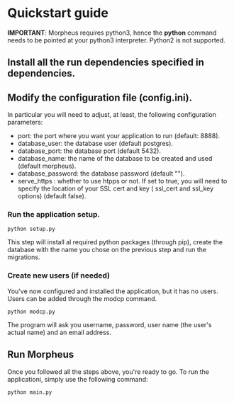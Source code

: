 # Quickstart guide
 
 **IMPORTANT**: Morpheus requires python3, hence the **python** command needs to be pointed at your python3 interpreter. Python2 is not supported.
 
 ## Install all the run dependencies specified in dependencies.
 
 ## Modify the configuration file (config.ini). 
 
 In particular you will need to adjust, at least, the following configuration parameters:
 
  - port: the port where you want your application to run (default: 8888).
  - database_user: the database user (default postgres).
  - database_port: the database port (default 5432).
  - database_name: the name of the database to be created and used (default morpheus).
  - database_password: the database password (default "").
  - serve_https : whether to use htpps or not. If set to true, you will need to specify the location of your SSL cert and key ( ssl_cert and ssl_key options) (default false).
  
 ### Run the application setup.
  
 ```
 python setup.py
 ```
 
 This step will install al required python packages (through pip), create the database with the name you chose on the previous step and run the migrations.
 
 ### Create new users (if needed)
 
 You've now configured and installed the application, but it has no users. 
 Users can be added through the modcp command. 
 
 ```
 python modcp.py
 ```
 
 The program will ask you username, password, user name (the user's actual name) and an email address.
 
 
 ## Run Morpheus
 
 Once you followed all the steps above, you're ready to go.
 To run the applicationi, simply use the following command:
 
 ```
 python main.py
 ```
 